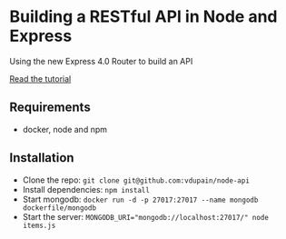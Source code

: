 # Building a RESTful API in Node and Express

Using the new Express 4.0 Router to build an API

[Read the tutorial](http://scotch.io/tutorials/javascript/build-a-restful-api-using-node-and-express-4)

## Requirements

- docker, node and npm

## Installation

- Clone the repo: `git clone git@github.com:vdupain/node-api`
- Install dependencies: `npm install`
- Start mongodb: `docker run -d -p 27017:27017 --name mongodb dockerfile/mongodb`
- Start the server: `MONGODB_URI="mongodb://localhost:27017/" node items.js`
